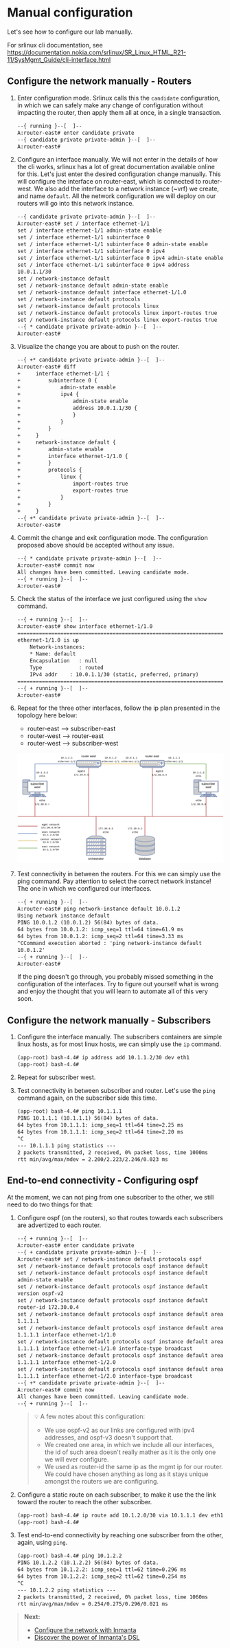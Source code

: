 # Manual configuration

Let's see how to configure our lab manually.

For srlinux cli documentation, see https://documentation.nokia.com/srlinux/SR_Linux_HTML_R21-11/SysMgmt_Guide/cli-interface.html

## Configure the network manually - Routers

1. Enter configuration mode.  Srlinux calls this the `candidate` configuration, in which we can safely make any change of configuration without impacting the router, then apply them all at once, in a single transaction.
    ```console
    --{ running }--[  ]--
    A:router-east# enter candidate private
    --{ candidate private private-admin }--[  ]--
    A:router-east#
    ```

2. Configure an interface manually.  We will not enter in the details of how the cli works, srlinux has a lot of great documentation available online for this.  Let's just enter the desired configuration change manually.  This will configure the interface on router-east, which is connected to router-west.  We also add the interface to a network instance (~vrf) we create, and name `default`.  All the network configuration we will deploy on our routers will go into this network instance.
    ```console
    --{ candidate private private-admin }--[  ]--
    A:router-east# set / interface ethernet-1/1
    set / interface ethernet-1/1 admin-state enable
    set / interface ethernet-1/1 subinterface 0
    set / interface ethernet-1/1 subinterface 0 admin-state enable
    set / interface ethernet-1/1 subinterface 0 ipv4
    set / interface ethernet-1/1 subinterface 0 ipv4 admin-state enable
    set / interface ethernet-1/1 subinterface 0 ipv4 address 10.0.1.1/30
    set / network-instance default
    set / network-instance default admin-state enable
    set / network-instance default interface ethernet-1/1.0
    set / network-instance default protocols
    set / network-instance default protocols linux
    set / network-instance default protocols linux import-routes true
    set / network-instance default protocols linux export-routes true
    --{ * candidate private private-admin }--[  ]--
    A:router-east#
    ```

3. Visualize the change you are about to push on the router.
    ```console
    --{ +* candidate private private-admin }--[  ]--
    A:router-east# diff
    +     interface ethernet-1/1 {
    +         subinterface 0 {
    +             admin-state enable
    +             ipv4 {
    +                 admin-state enable
    +                 address 10.0.1.1/30 {
    +                 }
    +             }
    +         }
    +     }
    +     network-instance default {
    +         admin-state enable
    +         interface ethernet-1/1.0 {
    +         }
    +         protocols {
    +             linux {
    +                 import-routes true
    +                 export-routes true
    +             }
    +         }
    +     }
    --{ +* candidate private private-admin }--[  ]--
    A:router-east#
    ```

4. Commit the change and exit configuration mode.  The configuration proposed above should be accepted without any issue.
    ```console
    --{ * candidate private private-admin }--[  ]--
    A:router-east# commit now
    All changes have been committed. Leaving candidate mode.
    --{ + running }--[  ]--
    A:router-east#
    ```

5. Check the status of the interface we just configured using the `show` command.
    ```console
    --{ + running }--[  ]--
    A:router-east# show interface ethernet-1/1.0
    ================================================================================
    ethernet-1/1.0 is up
        Network-instances:
        * Name: default
        Encapsulation   : null
        Type            : routed
        IPv4 addr    : 10.0.1.1/30 (static, preferred, primary)
    ================================================================================
    --{ + running }--[  ]--
    A:router-east#
    ```

6. Repeat for the three other interfaces, follow the ip plan presented in the topology here below:
    - router-east --> subscriber-east
    - router-west --> router-east
    - router-west --> subscriber-west

    ![topology](./lab/topology.png)

7. Test connectivity in between the routers.  For this we can simply use the ping command.  Pay attention to select the correct network instance! The one in which we configured our interfaces.
    ```
    --{ + running }--[  ]--
    A:router-east# ping network-instance default 10.0.1.2
    Using network instance default
    PING 10.0.1.2 (10.0.1.2) 56(84) bytes of data.
    64 bytes from 10.0.1.2: icmp_seq=1 ttl=64 time=61.9 ms
    64 bytes from 10.0.1.2: icmp_seq=2 ttl=64 time=3.33 ms
    ^CCommand execution aborted : 'ping network-instance default 10.0.1.2'
    --{ + running }--[  ]--
    A:router-east#
    ```

    If the ping doesn't go through, you probably missed something in the configuration of the interfaces. Try to figure out yourself what is wrong and enjoy the thought that you will learn to automate all of this very soon.


## Configure the network manually - Subscribers

1. Configure the interface manually.  The subscribers containers are simple linux hosts, as for most linux hosts, we can simply use the `ip` command.
    ```console
    (app-root) bash-4.4# ip address add 10.1.1.2/30 dev eth1
    (app-root) bash-4.4#
    ```

2. Repeat for subscriber west.

3. Test connectivity in between subscriber and router.  Let's use the `ping` command again, on the subscriber side this time.
    ```console
    (app-root) bash-4.4# ping 10.1.1.1
    PING 10.1.1.1 (10.1.1.1) 56(84) bytes of data.
    64 bytes from 10.1.1.1: icmp_seq=1 ttl=64 time=2.25 ms
    64 bytes from 10.1.1.1: icmp_seq=2 ttl=64 time=2.20 ms
    ^C
    --- 10.1.1.1 ping statistics ---
    2 packets transmitted, 2 received, 0% packet loss, time 1000ms
    rtt min/avg/max/mdev = 2.200/2.223/2.246/0.023 ms
    ```

## End-to-end connectivity - Configuring ospf

At the moment, we can not ping from one subscriber to the other, we still need to do two things for that:
1. Configure ospf (on the routers), so that routes towards each subscribers are advertized to each router.
    ```console
    --{ + running }--[  ]--
    A:router-east# enter candidate private
    --{ + candidate private private-admin }--[  ]--
    A:router-east# set / network-instance default protocols ospf
    set / network-instance default protocols ospf instance default
    set / network-instance default protocols ospf instance default admin-state enable
    set / network-instance default protocols ospf instance default version ospf-v2
    set / network-instance default protocols ospf instance default router-id 172.30.0.4
    set / network-instance default protocols ospf instance default area 1.1.1.1
    set / network-instance default protocols ospf instance default area 1.1.1.1 interface ethernet-1/1.0
    set / network-instance default protocols ospf instance default area 1.1.1.1 interface ethernet-1/1.0 interface-type broadcast
    set / network-instance default protocols ospf instance default area 1.1.1.1 interface ethernet-1/2.0
    set / network-instance default protocols ospf instance default area 1.1.1.1 interface ethernet-1/2.0 interface-type broadcast
    --{ +* candidate private private-admin }--[  ]--
    A:router-east# commit now
    All changes have been committed. Leaving candidate mode.
    --{ + running }--[  ]--
    ```

    > :bulb: A few notes about this configuration:
    > - We use ospf-v2 as our links are configured with ipv4 addresses, and ospf-v3 doesn't support that.
    > - We created one area, in which we include all our interfaces, the id of such area doesn't really mather as it is the only one we will ever configure.
    > - We used as router-id the same ip as the mgmt ip for our router.  We could have chosen anything as long as it stays unique amongst the routers we are configuring.

2. Configure a static route on each subscriber, to make it use the the link toward the router to reach the other subscriber.
    ```console
    (app-root) bash-4.4# ip route add 10.1.2.0/30 via 10.1.1.1 dev eth1
    (app-root) bash-4.4#
    ```

3. Test end-to-end connectivity by reaching one subscriber from the other, again, using `ping`.
    ```console
    (app-root) bash-4.4# ping 10.1.2.2
    PING 10.1.2.2 (10.1.2.2) 56(84) bytes of data.
    64 bytes from 10.1.2.2: icmp_seq=1 ttl=62 time=0.296 ms
    64 bytes from 10.1.2.2: icmp_seq=2 ttl=62 time=0.254 ms
    ^C
    --- 10.1.2.2 ping statistics ---
    2 packets transmitted, 2 received, 0% packet loss, time 1060ms
    rtt min/avg/max/mdev = 0.254/0.275/0.296/0.021 ms
    ```


> **Next:**
> - [Configure the network with Inmanta](./1-basic-deployment.md)
> - [Discover the power of Inmanta's DSL](./2-getting-further.md)
